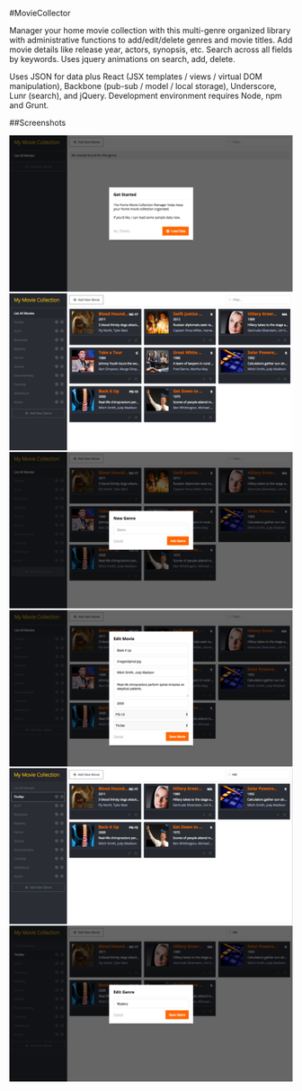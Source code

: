 #MovieCollector

Manager your home movie collection with this multi-genre organized library with administrative functions to add/edit/delete genres and movie titles.  Add movie details like release year, actors, synopsis, etc.  Search across all fields by keywords.  Uses jquery animations on search, add, delete.

Uses JSON for data plus React (JSX templates / views / virtual DOM manipulation), Backbone (pub-sub / model / local storage), Underscore, Lunr (search), and jQuery. Development environment requires Node, npm and Grunt.

##Screenshots

![](screenshots/s1.png)
![](screenshots/s2.png)
![](screenshots/s3.png)
![](screenshots/s4.png)
![](screenshots/s5.png)
![](screenshots/s6.png)
